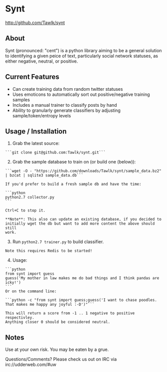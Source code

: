 # Synt #
  
  <http://github.com/Tawlk/synt>

## About ##

  Synt (pronounced: "cent") is a python library aiming to be a general
  solution to identifying a given peice of text, particularly social 
  network statuses, as either negative, neutral, or positive.

## Current Features ##
 
  * Can create training data from random twitter statuses
  * Uses emoticons to automatically sort out positive/negative training samples
  * Includes a manual trainer to classify posts by hand
  * Ability to granularly generate classifiers by adjusting sample/token/entropy levels

## Usage / Installation ##

  1. Grab the latest source:
    
    ```git clone git@github.com:Tawlk/synt.git```


  2. Grab the sample database to train on (or build one (below)):

    ```wget -O - "https://github.com/downloads/Tawlk/synt/sample_data.bz2" | bzcat | sqlite3 sample_data.db```

    If you'd prefer to build a fresh sample db and have the time:

    ```python
    python2.7 collector.py
    ```
    
    Ctrl+C to stop it. 

    **Note**: This also can update an existing database, if you decided to
    initially wget the db but want to add more content the above should still
    work.

  3. Run ```python2.7 trainer.py``` to build classifier.

    Note this requires Redis to be started!


  4. Usage:

    ```python
    from synt import guess
    guess('My mother in law makes me do bad things and I think pandas are icky!')
    ```
    Or on the command line:

    ```python -c "from synt import guess;guess('I want to chase poodles. That makes me happy any joyful :-D')"```

    This will return a score from -1 .. 1 negative to positive respectivley.
    Anything closer 0 should be considered neutral.


## Notes ##
    
  Use at your own risk. You may be eaten by a grue.

  Questions/Comments? Please check us out on IRC via irc://udderweb.com/#uw
